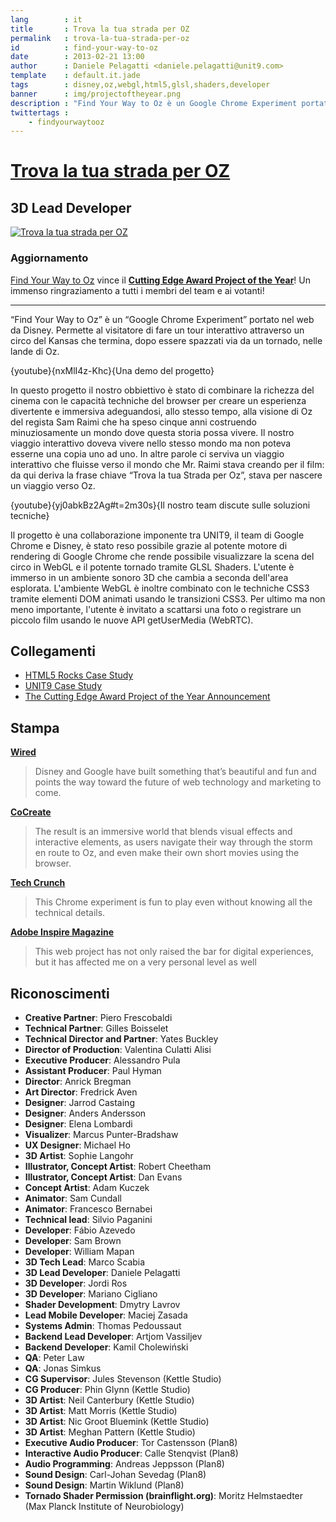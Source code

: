 ```yaml
---
lang        : it
title       : Trova la tua strada per OZ
permalink   : trova-la-tua-strada-per-oz
id          : find-your-way-to-oz
date        : 2013-02-21 13:00
author      : Daniele Pelagatti <daniele.pelagatti@unit9.com>
template    : default.it.jade
tags        : disney,oz,webgl,html5,glsl,shaders,developer
banner      : img/projectoftheyear.png
description : "Find Your Way to Oz è un Google Chrome Experiment portato nel web da Disney."
twittertags : 
    - findyourwaytooz
---
```


# [Trova la tua strada per OZ](http://www.findyourwaytooz.com) #
## 3D Lead Developer ##

[![](#{base}img/fywto_it.jpg "Trova la tua strada per OZ")](http://www.findyourwaytooz.com)

### Aggiornamento ###

[Find Your Way to Oz](http://www.findyourwaytooz.com) vince il [**Cutting Edge
Award Project of the Year**](http://www.thefwa.com/members/poty2013.html)! Un
immenso ringraziamento a tutti i membri del team e ai votanti!

---

“Find Your Way to Oz” è un “Google Chrome Experiment” portato nel web da
Disney. Permette al visitatore di fare un tour interattivo attraverso un circo
del Kansas che termina, dopo essere spazzati via da un tornado, nelle lande di
Oz.

{youtube}{nxMlI4z-Khc}{Una demo del progetto}

In questo progetto il nostro obbiettivo è stato di combinare la richezza del
cinema con le capacità techniche del browser per creare un esperienza
divertente e immersiva adeguandosi, allo stesso tempo, alla visione di Oz del
regista Sam Raimi che ha speso cinque anni costruendo minuziosamente un mondo
dove questa storia possa vivere. Il nostro viaggio interattivo doveva vivere
nello stesso mondo ma non poteva esserne una copia uno ad uno. In altre parole
ci serviva un viaggio interattivo che fluisse verso il mondo che Mr. Raimi
stava creando per il film: da qui deriva la frase chiave “Trova la tua Strada
per Oz”, stava per nascere un viaggio verso Oz.

{youtube}{yj0abkBz2Ag#t=2m30s}{Il nostro team discute sulle soluzioni tecniche}

Il progetto è una collaborazione imponente tra UNIT9, il team di Google Chrome
e Disney, è stato reso possibile grazie al potente motore di rendering di
Google Chrome che rende possibile visualizzare la scena del circo in WebGL e
il potente tornado tramite GLSL Shaders. L'utente è immerso in un ambiente
sonoro 3D che cambia a seconda dell'area esplorata. L'ambiente WebGL è inoltre
combinato con le techniche CSS3 tramite elementi DOM animati usando le
transizioni CSS3. Per ultimo ma non meno importante, l'utente è invitato a
scattarsi una foto o registrare un piccolo film usando le nuove API
getUserMedia (WebRTC).


## Collegamenti ##

  * [HTML5 Rocks Case Study](http://www.html5rocks.com/en/tutorials/casestudies/oz/)
  * [UNIT9 Case Study](http://www.unit9.com/project/find-your-way-to-oz-case-study)
  * [The Cutting Edge Award Project of the Year Announcement](http://www.thefwa.com/members/poty2013.html)

## Stampa ##

**[Wired](http://www.wired.com/gadgetlab/2013/02/disney-google-chrome-find-your-way-to-oz/)**

> Disney and Google have built something that’s beautiful and fun and
points the way toward the future of web technology and marketing to come.

**[CoCreate](http://www.fastcocreate.com/1682389/google-chrome-and-disney-find-a-stormy-path-to-oz)**

> The result is an immersive world that blends visual effects and
interactive elements, as users navigate their way through the storm en route
to Oz, and even make their own short movies using the browser.

**[Tech Crunch](http://techcrunch.com/2013/02/05/google-introduces-find-your-way-to-oz-html5-chrome-experiment-in-collaboration-with-disney-and-unit9/)**

> This Chrome experiment is fun to play even without knowing all the
technical details.

**[Adobe Inspire Magazine](http://www.adobe.com/inspire/2013/06/cutting-edge-award.html/)**

> This web project has not only raised the bar for digital experiences,
but it has affected me on a very personal level as well

## Riconoscimenti ##

 * **Creative Partner**: Piero Frescobaldi 
 *  **Technical Partner**: Gilles Boisselet 
 *  **Technical Director and Partner**: Yates Buckley 
 *  **Director of Production**: Valentina Culatti Alisi 
 *  **Executive Producer**: Alessandro Pula 
 *  **Assistant Producer**: Paul Hyman 
 *  **Director**: Anrick Bregman 
 *  **Art Director**: Fredrick Aven 
 *  **Designer**: Jarrod Castaing 
 *  **Designer**: Anders Andersson 
 *  **Designer**: Elena Lombardi 
 *  **Visualizer**: Marcus Punter-Bradshaw 
 *  **UX Designer**: Michael Ho 
 *  **3D Artist**: Sophie Langohr 
 * **Illustrator, Concept Artist**: Robert Cheetham 
 * **Illustrator, Concept Artist**: Dan Evans 
 * **Concept Artist**: Adam Kuczek 
 * **Animator**: Sam Cundall 
 * **Animator**: Francesco Bernabei 
 * **Technical lead**: Silvio Paganini 
 * **Developer**: Fábio Azevedo 
 * **Developer**: Sam Brown
 * **Developer**: William Mapan 
 * **3D Tech Lead**: Marco Scabia 
 * **3D Lead Developer**: Daniele Pelagatti 
 * **3D Developer**: Jordi Ros 
 * **3D Developer**: Mariano Cigliano 
 * **Shader Development**: Dmytry Lavrov 
 * **Lead Mobile Developer**: Maciej Zasada 
 * **Systems Admin**: Thomas Pedoussaut 
 * **Backend Lead Developer**: Artjom Vassiljev 
 * **Backend Developer**: Kamil Cholewiński 
 * **QA**: Peter Law 
 * **QA**: Jonas Simkus 
 * **CG Supervisor**: Jules Stevenson (Kettle Studio) 
 * **CG Producer**: Phin Glynn (Kettle Studio) 
 * **3D Artist**: Neil Canterbury (Kettle Studio) 
 * **3D Artist**: Matt Morris (Kettle Studio) 
 * **3D Artist**: Nic Groot Bluemink (Kettle Studio) 
 * **3D Artist**: Meghan Pattern (Kettle Studio) 
 * **Executive Audio Producer**: Tor Castensson (Plan8) 
 * **Interactive Audio Producer**: Calle Stenqvist (Plan8) 
 * **Audio Programming**: Andreas Jeppsson (Plan8) 
 * **Sound Design**: Carl-Johan Sevedag (Plan8) 
 * **Sound Design**: Martin Wiklund (Plan8) 
 * **Tornado Shader Permission (brainflight.org)**: Moritz Helmstaedter (Max Planck Institute of Neurobiology)

